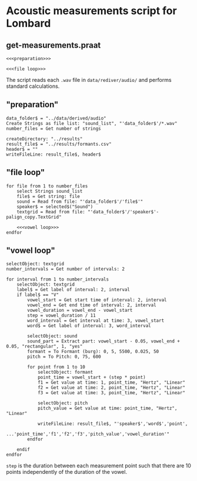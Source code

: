 # Acoustic measurements script for Lombard

## get-measurements.praat
```praat
<<<preparation>>>

<<<file loop>>>
```

The script reads each `.wav` file in `data/rediver/audio/` and performs standard calculations.

## "preparation"
```praat
data_folder$ = "../data/derived/audio"
Create Strings as file list: "sound_list", "'data_folder$'/*.wav"
number_files = Get number of strings

createDirectory: "../results"
result_file$ = "../results/formants.csv"
header$ = ""
writeFileLine: result_file$, header$
```

## "file loop"
```praat
for file from 1 to number_files
    select Strings sound_list
    file$ = Get string: file
    sound = Read from file: "'data_folder$'/'file$'"
    speaker$ = selected$("Sound")
    textgrid = Read from file: "'data_folder$'/'speaker$'-palign_copy.TextGrid"

    <<<vowel loop>>>
endfor
```

## "vowel loop"
```praat
selectObject: textgrid
number_intervals = Get number of intervals: 2

for interval from 1 to number_intervals
    selectObject: textgrid
    label$ = Get label of interval: 2, interval
    if label$ == "V"
        vowel_start = Get start time of interval: 2, interval
        vowel_end = Get end time of interval: 2, interval
        vowel_duration = vowel_end - vowel_start
        step = vowel_duration / 11
        word_interval = Get interval at time: 3, vowel_start
        word$ = Get label of interval: 3, word_interval

        selectObject: sound
        sound_part = Extract part: vowel_start - 0.05, vowel_end + 0.05, "rectangular", 1, "yes"
        formant = To Formant (burg): 0, 5, 5500, 0.025, 50
        pitch = To Pitch: 0, 75, 600

        for point from 1 to 10
            selectObject: formant
            point_time = vowel_start + (step * point)
            f1 = Get value at time: 1, point_time, "Hertz", "Linear"
            f2 = Get value at time: 2, point_time, "Hertz", "Linear"
            f3 = Get value at time: 3, point_time, "Hertz", "Linear"

            selectObject: pitch
            pitch_value = Get value at time: point_time, "Hertz", "Linear"

            writeFileLine: result_file$, "'speaker$','word$','point',
                ...'point_time','f1','f2','f3','pitch_value','vowel_duration'"
        endfor

    endif
endfor
```

`step` is the duration between each measurement point such that there are 10 points independently of the duration of the vowel.
